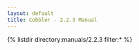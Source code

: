 ```yaml
---
layout: default
title: Cobbler - 2.2.3 Manual
---
```

{% listdir directory:manuals/2.2.3 filter:* %}
